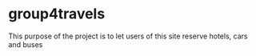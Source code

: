 # group4travels
This purpose of the project is to let users of this site reserve hotels, cars and buses
